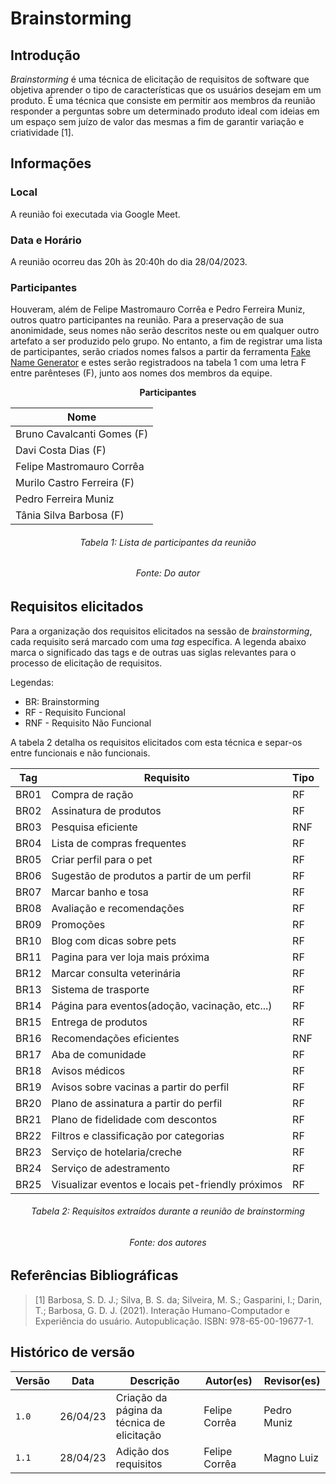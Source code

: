 # Brainstorming

## Introdução

_Brainstorming_ é uma técnica de elicitação de requisitos de software que objetiva aprender o tipo de características que os usuários desejam em um produto. É uma técnica que consiste em permitir aos membros da reunião responder a perguntas sobre um determinado produto ideal com ideias em um espaço sem juízo de valor das mesmas a fim de garantir variação e criatividade [1].

## Informações

### Local

A reunião foi executada via Google Meet.

### Data e Horário

A reunião ocorreu das 20h às 20:40h do dia 28/04/2023.

### Participantes

Houveram, além de Felipe Mastromauro Corrêa e Pedro Ferreira Muniz, outros quatro participantes na reunião. Para a preservação de sua anonimidade, seus nomes não serão descritos neste ou em qualquer outro artefato a ser produzido pelo grupo. No entanto, a fim de registrar uma lista de participantes, serão criados nomes falsos a partir da ferramenta [Fake Name Generator](https://www.fakenamegenerator.com/) e estes serão registradoos na tabela 1 com uma letra F entre parênteses (F), junto aos nomes dos membros da equipe.

<center>

**Participantes**

| Nome                       |
| -------------------------- |
| Bruno Cavalcanti Gomes (F) |
| Davi Costa Dias (F)        |
| Felipe Mastromauro Corrêa  |
| Murilo Castro Ferreira (F) |
| Pedro Ferreira Muniz       |
| Tânia Silva Barbosa (F)    |

</center>

<h6 align = "center"> Tabela 1: Lista de participantes da reunião</h6>
<h6 align = "center"> Fonte: Do autor </h6>

## Requisitos elicitados

Para a organização dos requisitos elicitados na sessão de _brainstorming_, cada requisito será marcado com uma _tag_ específica. A legenda abaixo marca o significado das tags e de outras uas siglas relevantes para o processo de elicitação de requisitos.

Legendas:

- BR: Brainstorming
- RF - Requisito Funcional
- RNF - Requisito Não Funcional

A tabela 2 detalha os requisitos elicitados com esta técnica e separ-os entre funcionais e não funcionais.

<center>

| Tag  | Requisito                                         | Tipo |
| ---- | ------------------------------------------------- | ---- |
| BR01 | Compra de ração                                   | RF   |
| BR02 | Assinatura de produtos                            | RF   |
| BR03 | Pesquisa eficiente                                | RNF  |
| BR04 | Lista de compras frequentes                       | RF   |
| BR05 | Criar perfil para o pet                           | RF   |
| BR06 | Sugestão de produtos a partir de um perfil        | RF   |
| BR07 | Marcar banho e tosa                               | RF   |
| BR08 | Avaliação e recomendações                         | RF   |
| BR09 | Promoções                                         | RF   |
| BR10 | Blog com dicas sobre pets                         | RF   |
| BR11 | Pagina para ver loja mais próxima                 | RF   |
| BR12 | Marcar consulta veterinária                       | RF   |
| BR13 | Sistema de trasporte                              | RF   |
| BR14 | Página para eventos(adoção, vacinação, etc...)    | RF   |
| BR15 | Entrega de produtos                               | RF   |
| BR16 | Recomendações eficientes                          | RNF  |
| BR17 | Aba de comunidade                                 | RF   |
| BR18 | Avisos médicos                                    | RF   |
| BR19 | Avisos sobre vacinas a partir do perfil           | RF   |
| BR20 | Plano de assinatura a partir do perfil            | RF   |
| BR21 | Plano de fidelidade com descontos                 | RF   |
| BR22 | Filtros e classificação por categorias            | RF   |
| BR23 | Serviço de hotelaria/creche                       | RF   |
| BR24 | Serviço de adestramento                           | RF   |
| BR25 | Visualizar eventos e locais pet-friendly próximos | RF   |

</center>

<h6 align = "center"> Tabela 2: Requisitos extraídos durante a reunião de brainstorming</h6>
<h6 align = "center"> Fonte: dos autores </h6>

## Referências Bibliográficas

> [1] Barbosa, S. D. J.; Silva, B. S. da; Silveira, M. S.; Gasparini, I.; Darin, T.; Barbosa, G. D. J. (2021). Interação Humano-Computador e Experiência do usuário. Autopublicação. ISBN: 978-65-00-19677-1.

## Histórico de versão

| Versão | Data     | Descrição                                  | Autor(es)     | Revisor(es) |
| ------ | -------- | ------------------------------------------ | ------------- | ----------- |
| `1.0`  | 26/04/23 | Criação da página da técnica de elicitação | Felipe Corrêa | Pedro Muniz |
| `1.1`  | 28/04/23 | Adição dos requisitos                      | Felipe Corrêa | Magno Luiz  |
